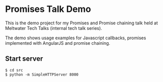 # Promises Talk Demo

This is the demo project for my Promises and Promise chaining talk held at Meltwater Tech Talks (internal tech talk series).

The demo shows usage examples for Javascript callbacks, promises implemented with AngularJS and promise chaining.

## Start server

    $ cd src
    $ python -m SimpleHTTPServer 8000

